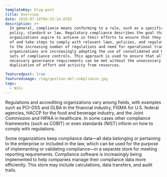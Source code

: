 ```yaml
---
templateKey: blog-post
title: Overview
date: 2019-07-16T04:55:14.076Z
description: >+
  In general, compliance means conforming to a rule, such as a specification,
  policy, standard or law. Regulatory compliance describes the goal that
  organizations aspire to achieve in their efforts to ensure that they are aware
  of and take steps to comply with relevant laws, policies, and regulations. Due
  to the increasing number of regulations and need for operational transparency,
  organizations are increasingly adopting the use of consolidated and harmonized
  sets of compliance controls. This approach is used to ensure that all
  necessary governance requirements can be met without the unnecessary
  duplication of effort and activity from resources.

featuredpost: true
featuredimage: /img/gestion-del-compliance.jpg
tags:
  - Wiki
---
```

Regulations and accrediting organizations vary among fields, with examples such as PCI-DSS and GLBA in the financial industry, FISMA for U.S. federal agencies, HACCP for the food and beverage industry, and the Joint Commission and HIPAA in healthcare. In some cases other compliance frameworks (such as COBIT) or even standards (NIST) inform on how to comply with regulations.



Some organizations keep compliance data—all data belonging or pertaining to the enterprise or included in the law, which can be used for the purpose of implementing or validating compliance—in a separate store for meeting reporting requirements. Compliance software is increasingly being implemented to help companies manage their compliance data more efficiently. This store may include calculations, data transfers, and audit trails.
